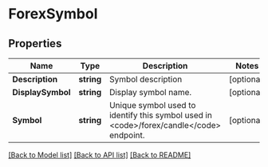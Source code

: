 # ForexSymbol

## Properties

Name | Type | Description | Notes
------------ | ------------- | ------------- | -------------
**Description** | **string** | Symbol description | [optional] 
**DisplaySymbol** | **string** | Display symbol name. | [optional] 
**Symbol** | **string** | Unique symbol used to identify this symbol used in &lt;code&gt;/forex/candle&lt;/code&gt; endpoint. | [optional] 

[[Back to Model list]](../README.md#documentation-for-models) [[Back to API list]](../README.md#documentation-for-api-endpoints) [[Back to README]](../README.md)


